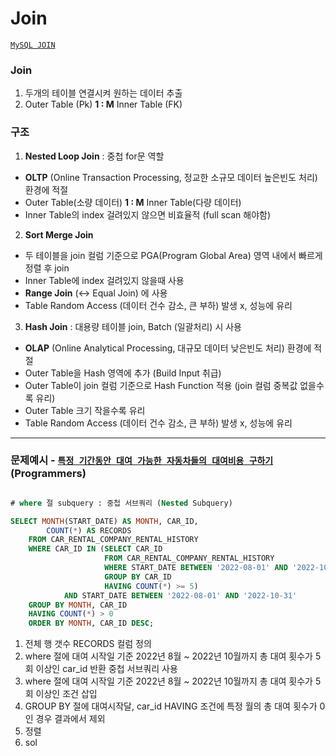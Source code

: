 # Join

[`MySQL JOIN`](https://dev.mysql.com/doc/refman/8.0/en/join.html)


### Join 

1. 두개의 테이블 연결시켜 원하는 데이터 추출
2. Outer Table (Pk) **1 : M** Inner Table (FK)


### 구조

1. **Nested Loop Join** : 중첩 for문 역할
- **OLTP** (Online Transaction Processing, 정교한 소규모 데이터 높은빈도 처리) 환경에 적절
- Outer Table(소량 데이터) **1 : M** Inner Table(다량 데이터)
- Inner Table의 index 걸려있지 않으면 비효율적 (full scan 해야함)


2. **Sort Merge Join**
- 두 테이블을 join 컬럼 기준으로 PGA(Program Global Area) 영역 내에서 빠르게 정렬 후 join
- Inner Table에 index 걸려있지 않을때 사용
- **Range Join** (<-> Equal Join) 에 사용
- Table Random Access (데이터 건수 감소, 큰 부하) 발생 x, 성능에 유리


3. **Hash Join** : 대용량 테이블 join, Batch (일괄처리) 시 사용
- **OLAP** (Online Analytical Processing, 대규모 데이터 낮은빈도 처리) 환경에 적절
- Outer Table을 Hash 영역에 추가 (Build Input 취급)
- Outer Table이 join 컬럼 기준으로 Hash Function 적용 (join 컬럼 중복값 없을수록 유리)
- Outer Table 크기 작을수록 유리
- Table Random Access (데이터 건수 감소, 큰 부하) 발생 x, 성능에 유리

___

### 문제예시 - [`특정 기간동안 대여 가능한 자동차들의 대여비용 구하기`](https://school.programmers.co.kr/learn/courses/30/lessons/157339) (Programmers)
```sql

# where 절 subquery : 중첩 서브쿼리 (Nested Subquery)

SELECT MONTH(START_DATE) AS MONTH, CAR_ID,
        COUNT(*) AS RECORDS
    FROM CAR_RENTAL_COMPANY_RENTAL_HISTORY
    WHERE CAR_ID IN (SELECT CAR_ID
                     FROM CAR_RENTAL_COMPANY_RENTAL_HISTORY
                     WHERE START_DATE BETWEEN '2022-08-01' AND '2022-10-31'
                     GROUP BY CAR_ID
                     HAVING COUNT(*) >= 5)
            AND START_DATE BETWEEN '2022-08-01' AND '2022-10-31'
    GROUP BY MONTH, CAR_ID
    HAVING COUNT(*) > 0
    ORDER BY MONTH, CAR_ID DESC;
```
1. 전체 행 갯수 RECORDS 컬럼 정의
2. where 절에 대여 시작일 기준 2022년 8월 ~ 2022년 10월까지 총 대여 횟수가 5회 이상인 car_id 반환 중첩 서브쿼리 사용
3. where 절에 대여 시작일 기준 2022년 8월 ~ 2022년 10월까지 총 대여 횟수가 5회 이상인 조건 삽입
4. GROUP BY 절에 대여시작달, car_id HAVING 조건에 특정 월의 총 대여 횟수가 0인 경우 결과에서 제외
5. 정렬
6. sol





